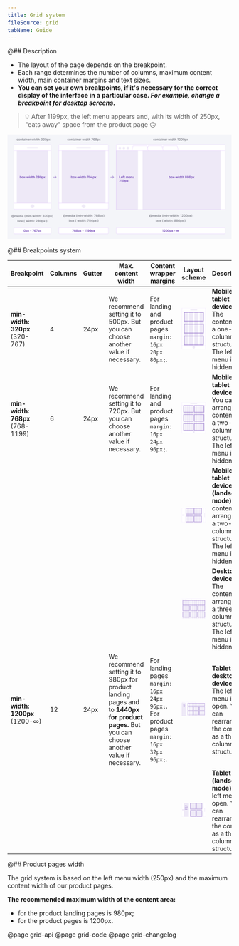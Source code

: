 ```yaml
---
title: Grid system
fileSource: grid
tabName: Guide
---
```


@## Description

- The layout of the page depends on the breakpoint.
- Each range determines the number of columns, maximum content width, main container margins and text sizes.
- **You can set your own breakpoints, if it's necessary for the correct display of the interface in a particular case. _For example, change a breakpoint for desktop screens._**

> 💡 After 1199px, the left menu appears and, with its width of 250px, "eats away" space from the product page 🙃

![breakpoints-scheme](static/scheme.png)

@## Breakpoints system

| Breakpoint                      | Columns | Gutter | Max. content width                                                                                                                             | Content wrapper margins | Layout scheme                                                    | Description                                                                                                               |
| ------------------------------- | ------- | ------ | ---------------------------------------------------------------------------------------------------------------------------------------------- | ----------------------- | ---------------------------------------------------------------- | ------------------------------------------------------------------------------------------------------------------------- |
| **min-width: 320px** (320-767)  | 4       | 24px   | We recommend setting it to 500px. But you can choose another value if necessary.                                                               | For landing and product pages `margin: 16px 20px 80px;`.  | ![320 breakpoint](static/breakpoints-320-mobile.png)             | **Mobile & tablet devices**. The content has a one-column structure. The left menu is hidden.                             |
| **min-width: 768px** (768-1199) | 6       | 24px   | We recommend setting it to 720px. But you can choose another value if necessary.                                                               | For landing and product pages `margin: 16px 24px 96px;`. | ![768 breakpoint](static/breakpoints-768-tablet.png)             | **Mobile & tablet devices**. You can arrange the content as a two-column structure. The left menu is hidden.              |
|                                 |         |        |                                                                                                                                                |                         | ![768 breakpoint](static/breakpoints-768-mobile-landscape.png)   | **Mobile & tablet devices (landscape mode)**. The content is arranged as a two-column structure. The left menu is hidden. |
|                                 |         |        |                                                                                                                                                |                         | ![1199 breakpoint](static/breakpoints-1199-desktop.png)          | **Desktop devices**. The content is arranged as a three-column structure. The left menu is hidden.                        |
| **min-width: 1200px** (1200-∞)  | 12      | 24px   | We recommend setting it to 980px for product landing pages and to **1440px for product pages.** But you can choose another value if necessary. | For landing pages `margin: 16px 24px 96px;`. For product pages `margin: 16px 32px 96px;`.  | ![1200px breakpoint](static/breakpoints-1200-desktop.png)        | **Tablet & desktop devices**. The left menu is open. You can rearrange the content as a three-column structure.           |
|                                 |         |        |                                                                                                                                                |                         | ![1200 breakpoint](static/breakpoints-1200-tablet-landscape.png) | **Tablet (landscape mode)**. The left menu is open. You can rearrange the content as a three-column structure.            |

@## Product pages width

The grid system is based on the left menu width (250px) and the maximum content width of our product pages.

**The recommended maximum width of the content area:**

- for the product landing pages is 980px;
- for the product pages is 1200px.

@page grid-api
@page grid-code
@page grid-changelog
